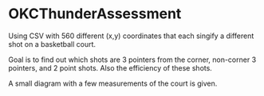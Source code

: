 # OKCThunderAssessment

Using CSV with 560 different (x,y) coordinates that each singify a different shot on a basketball court.

Goal is to find out which shots are 3 pointers from the corner, non-corner 3 pointers, and 2 point shots. 
Also the efficiency of these shots.

A small diagram with a few measurements of the court is given.
